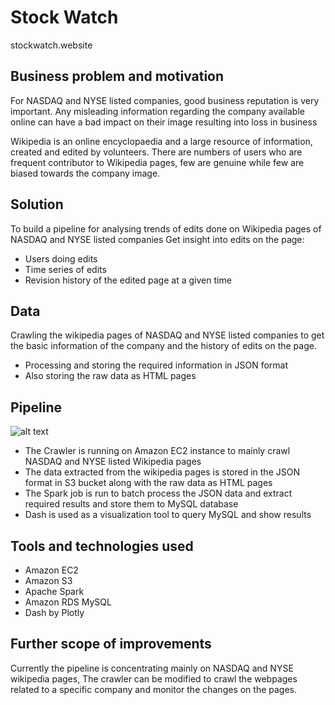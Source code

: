 # Stock Watch

stockwatch.website

## Business problem and motivation
For NASDAQ and NYSE listed companies, good business reputation is very important.
Any misleading information regarding the company available online can have a bad impact on their image resulting into loss in business

Wikipedia is an online encyclopaedia and a large resource of information, created and edited by volunteers.
There are numbers of users who are frequent contributor to Wikipedia pages, few are genuine while few are biased towards the company image.

## Solution
To build a pipeline for analysing trends of edits done on Wikipedia pages of NASDAQ and NYSE listed companies 
Get insight into edits on the page:
- Users doing edits 
- Time series of edits 
- Revision history of the edited page at a given time

## Data
Crawling the wikipedia pages of NASDAQ and NYSE listed companies to get the basic information of the company and the history of edits on the page.
- Processing and storing the required information in JSON format
- Also storing the raw data as HTML pages 

## Pipeline

![alt text](https://github.com/SainathDutkar/StockWatch/blob/master/images/StockWatchPipeline.PNG)

- The Crawler is running on Amazon EC2 instance to mainly crawl NASDAQ and NYSE listed Wikipedia pages 
- The data extracted from the wikipedia pages is stored in the JSON format in S3 bucket along with the raw data as HTML pages
- The Spark job is run to batch process the JSON data and extract required results and store them to MySQL database 
- Dash is used as a visualization tool to query MySQL and show results 

## Tools and technologies used
 - Amazon EC2
 - Amazon S3
 - Apache Spark
 - Amazon RDS MySQL
 - Dash by Plotly
 
 ## Further scope of improvements
 Currently the pipeline is concentrating mainly on NASDAQ and NYSE wikipedia pages, The crawler can be modified to crawl the webpages related to a specific company and monitor the changes on the pages.
 
 
